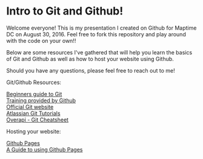 Intro to Git and Github!
===================

Welcome everyone! This is my presentation I created on Github for Maptime DC on August 30, 2016. Feel free to fork this repository and play around with the code on your own!!

Below are some resources I've gathered that will help you learn the basics of Git and Github as well as how to host your website using Github.

Should you have any questions, please feel free to reach out to me!

Git/Github Resources:

<a href="http://rogerdudler.github.io/git-guide/">Beginners guide to Git</a><br/>
<a href="https://training.github.com/resources/videos/">Training provided by Github</a><br/>
<a href="http://git-scm.com/documentation">Official Git website</a><br/>
<a href="https://www.atlassian.com/zh/git/resources">Atlassian Git Tutorials</a><br/>
<a href="http://overapi.com/git/">Overapi - Git Cheatsheet</a><br/>

Hosting your website:

<a href="https://pages.github.com">Github Pages</a><br/>
<a href="http://www.thinkful.com/learn/a-guide-to-using-github-pages/">A Guide to using Github Pages</a><br/>

